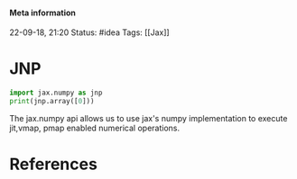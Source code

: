 #### Meta information
22-09-18, 21:20
Status: #idea
Tags: [[Jax]]





# JNP
```python
import jax.numpy as jnp
print(jnp.array([0]))
```

The jax.numpy api allows us to use jax's numpy implementation to execute jit,vmap, pmap enabled numerical operations.





# References
